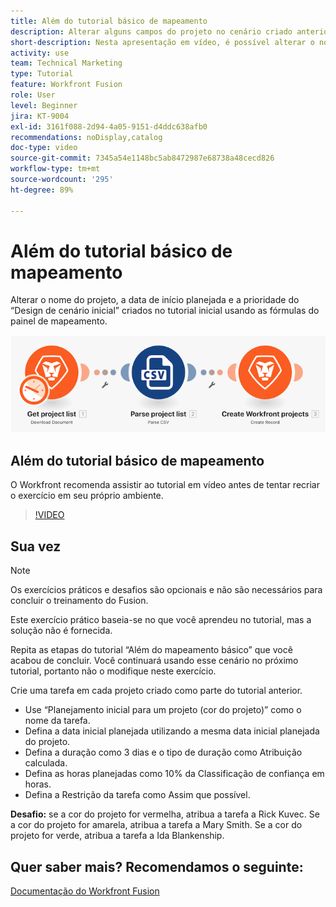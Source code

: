 ```yaml
---
title: Além do tutorial básico de mapeamento
description: Alterar alguns campos do projeto no cenário criado anteriormente usando as fórmulas do painel de mapeamento no  [!DNL Adobe Workfront Fusion].
short-description: Nesta apresentação em vídeo, é possível alterar o nome do projeto, a data de início planejada e a prioridade em "Design do cenário inicial" criado na primeira apresentação usando as fórmulas do painel de mapeamento.
activity: use
team: Technical Marketing
type: Tutorial
feature: Workfront Fusion
role: User
level: Beginner
jira: KT-9004
exl-id: 3161f088-2d94-4a05-9151-d4ddc638afb0
recommendations: noDisplay,catalog
doc-type: video
source-git-commit: 7345a54e1148bc5ab8472987e68738a48cecd826
workflow-type: tm+mt
source-wordcount: '295'
ht-degree: 89%

---
```


# Além do tutorial básico de mapeamento

Alterar o nome do projeto, a data de início planejada e a prioridade do “Design de cenário inicial” criados no tutorial inicial usando as fórmulas do painel de mapeamento.

![Uma imagem do cenário do Fusion](assets/understand-the-basics-1.png)

## Além do tutorial básico de mapeamento

O Workfront recomenda assistir ao tutorial em vídeo antes de tentar recriar o exercício em seu próprio ambiente.

>[!VIDEO](https://video.tv.adobe.com/v/335264/?quality=12&learn=on)


## Sua vez

>[!NOTE]
>
>Os exercícios práticos e desafios são opcionais e não são necessários para concluir o treinamento do Fusion.

Este exercício prático baseia-se no que você aprendeu no tutorial, mas a solução não é fornecida.

Repita as etapas do tutorial “Além do mapeamento básico” que você acabou de concluir. Você continuará usando esse cenário no próximo tutorial, portanto não o modifique neste exercício.

Crie uma tarefa em cada projeto criado como parte do tutorial anterior.

* Use “Planejamento inicial para um projeto (cor do projeto)” como o nome da tarefa.
* Defina a data inicial planejada utilizando a mesma data inicial planejada do projeto.
* Defina a duração como 3 dias e o tipo de duração como Atribuição calculada.
* Defina as horas planejadas como 10% da Classificação de confiança em horas.
* Defina a Restrição da tarefa como Assim que possível.

**Desafio:** se a cor do projeto for vermelha, atribua a tarefa a Rick Kuvec. Se a cor do projeto for amarela, atribua a tarefa a Mary Smith. Se a cor do projeto for verde, atribua a tarefa a Ida Blankenship.

## Quer saber mais? Recomendamos o seguinte:

[Documentação do Workfront Fusion](https://experienceleague.adobe.com/docs/workfront/using/adobe-workfront-fusion/workfront-fusion-2.html?lang=br)

